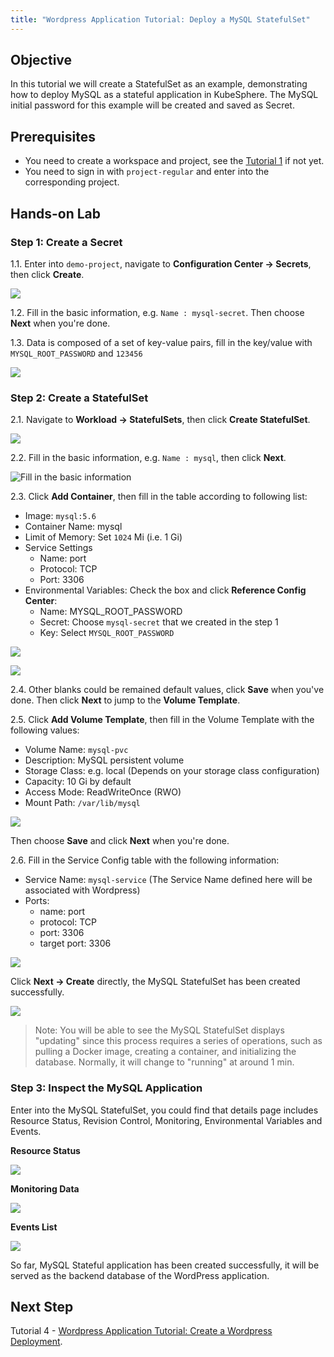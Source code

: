 ```yaml
---
title: "Wordpress Application Tutorial: Deploy a MySQL StatefulSet" 
---
```


## Objective 

In this tutorial we will create a StatefulSet as an example, demonstrating how to deploy MySQL as a stateful application in KubeSphere. The MySQL initial password for this example will be created and saved as Secret.

## Prerequisites

- You need to create a workspace and project, see the [Tutorial 1](admin-quick-start.md) if not yet.
- You need to sign in with `project-regular` and enter into the corresponding project.

## Hands-on Lab

### Step 1: Create a Secret

1.1. Enter into `demo-project`, navigate to **Configuration Center → Secrets**, then click **Create**.

![](https://pek3b.qingstor.com/kubesphere-docs/png/20190716180335.png)

1.2. Fill in the basic information, e.g. `Name : mysql-secret`. Then choose **Next** when you're done. 

1.3. Data is composed of a set of key-value pairs, fill in the key/value with `MYSQL_ROOT_PASSWORD` and `123456`

![](https://pek3b.qingstor.com/kubesphere-docs/png/20190716180525.png)

### Step 2: Create a StatefulSet

2.1. Navigate to **Workload → StatefulSets**, then click **Create StatefulSet**.

![](https://pek3b.qingstor.com/kubesphere-docs/png/20190716180714.png)

2.2. Fill in the basic information, e.g. `Name : mysql`, then click **Next**. 

![Fill in the basic information](/mysql-quick-start-1-en.png)

2.3. Click **Add Container**, then fill in the table according to following list:


- Image: `mysql:5.6`
- Container Name: mysql
- Limit of Memory: Set `1024` Mi (i.e. 1 Gi)
- Service Settings
    - Name: port
    - Protocol: TCP
    - Port: 3306
- Environmental Variables: Check the box and click **Reference Config Center**:
    - Name: MYSQL_ROOT_PASSWORD
    - Secret: Choose `mysql-secret` that we created in the step 1
    - Key: Select `MYSQL_ROOT_PASSWORD`

![](https://pek3b.qingstor.com/kubesphere-docs/png/20190716193052.png)

![](https://pek3b.qingstor.com/kubesphere-docs/png/20190716193727.png)

2.4. Other blanks could be remained default values, click **Save** when you've done. Then click **Next** to jump to the **Volume Template**.

2.5. Click **Add Volume Template**, then fill in the Volume Template with the following values:

- Volume Name: `mysql-pvc`
- Description: MySQL persistent volume
- Storage Class: e.g. local (Depends on your storage class configuration)
- Capacity: 10 Gi by default
- Access Mode: ReadWriteOnce (RWO)
- Mount Path: `/var/lib/mysql`

![](https://pek3b.qingstor.com/kubesphere-docs/png/20190716194134.png)

Then choose **Save** and click **Next** when you're done.


2.6. Fill in the Service Config table with the following information:

- Service Name: `mysql-service` (The Service Name defined here will be associated with Wordpress)
- Ports:
   - name: port
   - protocol: TCP
   - port: 3306
   - target port: 3306

![](https://pek3b.qingstor.com/kubesphere-docs/png/20190716194331.png)


Click **Next → Create** directly, the MySQL StatefulSet has been created successfully.

![](https://pek3b.qingstor.com/kubesphere-docs/png/20190716195219.png)

> Note: You will be able to see the MySQL StatefulSet displays "updating" since this process requires a series of operations, such as pulling a Docker image, creating a container, and initializing the database. Normally, it will change to "running" at around 1 min.

### Step 3: Inspect the MySQL Application

Enter into the MySQL StatefulSet, you could find that details page includes Resource Status, Revision Control, Monitoring, Environmental Variables and Events.

**Resource Status**

![](https://pek3b.qingstor.com/kubesphere-docs/png/20190716195604.png)

**Monitoring Data**

![](https://pek3b.qingstor.com/kubesphere-docs/png/20190716195732.png)

**Events List**

![](https://pek3b.qingstor.com/kubesphere-docs/png/20190716200230.png)

So far, MySQL Stateful application has been created successfully, it will be served as the backend database of the WordPress application.

## Next Step

Tutorial 4 - [Wordpress Application Tutorial: Create a Wordpress Deployment](wordpress-deployment.md).